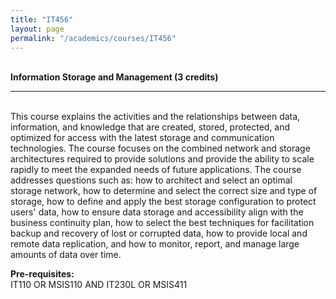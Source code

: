 ```yaml
---
title: "IT456"
layout: page
permalink: "/academics/courses/IT456"
---
```




\
**Information Storage and Management (3 credits)**

---

\
This course explains the activities and the relationships between data, information, and knowledge that are created, stored, protected, and optimized for access with the latest storage and communication technologies. The course focuses on the combined network and storage architectures required to provide solutions and provide the ability to scale rapidly to meet the expanded needs of future applications. The course addresses questions such as: how to architect and select an optimal storage network, how to determine and select the correct size and type of storage, how to define and apply the best storage configuration to protect users' data, how to ensure data storage and accessibility align with the business continuity plan, how to select the best techniques for facilitation backup and recovery of lost or corrupted data, how to provide local and remote data replication, and how to monitor, report, and manage large amounts of data over time.

**Pre-requisites:**
\
IT110 OR MSIS110 AND IT230L OR MSIS411
